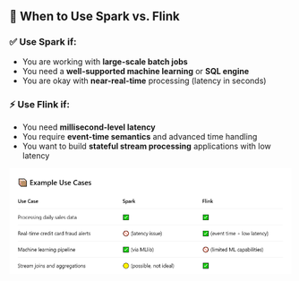 ## 🚀 When to Use Spark vs. Flink

### ✅ Use **Spark** if:
- You are working with **large-scale batch jobs**
- You need a **well-supported machine learning** or **SQL engine**
- You are okay with **near-real-time** processing (latency in seconds)

### ⚡ Use **Flink** if:
- You need **millisecond-level latency**
- You require **event-time semantics** and advanced time handling
- You want to build **stateful stream processing** applications with low latency


![alt text](image.png)